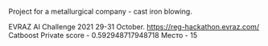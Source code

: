 Project for a metallurgical company - cast iron blowing.

EVRAZ AI Challenge 2021 29-31 October. https://reg-hackathon.evraz.com/ 
Catboost Private score - 0.592948717948718
Место - 15
